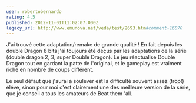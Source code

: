 ```yaml
---
user: robertobernardo
rating: 4.5
published: 2012-11-01T11:02:07.000Z
legacy_url: http://www.emunova.net/veda/test/2693.htm#comment-16070
---
```

J'ai trouvé cette adaptation/remake de grande qualité ! En fait depuis les double Dragon 8 bits j'ai toujours été déçus par les adaptations de la série (double dragon 2, 3, super Double Dragon).
Le jeu réactualise Double Dragon tout en gardant la patte de l'original, et le gameplay est vraiment riche en nombre de coups différent.

Le seul défaut que j'aurai a soulever est la difficulté souvent assez (trop!) éléve, sinon pour moi c'est clairement une des meilleure version de la série, que je conseil a tous les amateurs de Beat them 'all.